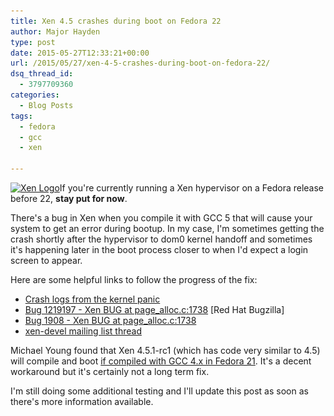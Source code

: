 ```yaml
---
title: Xen 4.5 crashes during boot on Fedora 22
author: Major Hayden
type: post
date: 2015-05-27T12:33:21+00:00
url: /2015/05/27/xen-4-5-crashes-during-boot-on-fedora-22/
dsq_thread_id:
  - 3797709360
categories:
  - Blog Posts
tags:
  - fedora
  - gcc
  - xen

---
```

[<img src="/wp-content/uploads/2012/06/xen_logo_small-300x133.png" alt="Xen Logo" width="300" height="133" class="alignright size-medium wp-image-3397" srcset="/wp-content/uploads/2012/06/xen_logo_small-300x133.png 300w, /wp-content/uploads/2012/06/xen_logo_small.png 800w" sizes="(max-width: 300px) 100vw, 300px" />][1]If you're currently running a Xen hypervisor on a Fedora release before 22, **stay put for now**.

There's a bug in Xen when you compile it with GCC 5 that will cause your system to get an error during bootup. In my case, I'm sometimes getting the crash shortly after the hypervisor to dom0 kernel handoff and sometimes it's happening later in the boot process closer to when I'd expect a login screen to appear.

Here are some helpful links to follow the progress of the fix:

  * [Crash logs from the kernel panic][2]
  * [Bug 1219197 - Xen BUG at page_alloc.c:1738][3] [Red Hat Bugzilla]
  * [Bug 1908 - Xen BUG at page_alloc.c:1738][4]
  * [xen-devel mailing list thread][5]

Michael Young found that Xen 4.5.1-rc1 (which has code very similar to 4.5) will compile and boot [if compiled with GCC 4.x in Fedora 21][6]. It's a decent workaround but it's certainly not a long term fix.

I'm still doing some additional testing and I'll update this post as soon as there's more information available.

 [1]: /wp-content/uploads/2012/06/xen_logo_small.png
 [2]: https://gist.github.com/major/baa0e2eee7de51a2bcd1
 [3]: https://bugzilla.redhat.com/show_bug.cgi?id=1219197
 [4]: http://bugzilla.xensource.com/bugzilla/show_bug.cgi?id=1908
 [5]: http://lists.xen.org/archives/html/xen-devel/2015-05/msg02604.html
 [6]: http://lists.xen.org/archives/html/xen-devel/2015-05/msg02769.html
